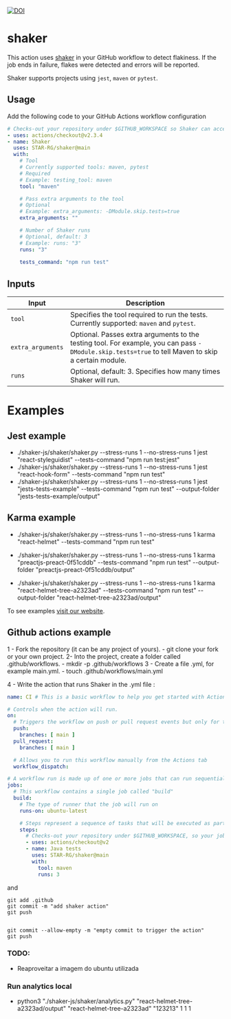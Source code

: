 [![DOI](https://zenodo.org/badge/DOI/10.5281/zenodo.5347973.svg)](https://doi.org/10.5281/zenodo.5347973)

# shaker

This action uses [shaker](shaker) in your GitHub workflow to detect flakiness. If the job ends in failure, flakes were detected and errors will be reported.

Shaker supports projects using `jest`, `maven` or `pytest`.

## Usage

Add the following code to your GitHub Actions workflow configuration

```yaml
# Checks-out your repository under $GITHUB_WORKSPACE so Shaker can access it
- uses: actions/checkout@v2.3.4
- name: Shaker
  uses: STAR-RG/shaker@main
  with:
    # Tool
    # Currently supported tools: maven, pytest
    # Required
    # Example: testing_tool: maven
    tool: "maven"

    # Pass extra arguments to the tool
    # Optional
    # Example: extra_arguments: -DModule.skip.tests=true
    extra_arguments: ""

    # Number of Shaker runs
    # Optional, default: 3
    # Example: runs: "3"
    runs: "3"
    
    tests_command: "npm run test"
```

## Inputs

| Input | Description |
| --- | --- |
| `tool` | Specifies the tool required to run the tests. Currently supported: `maven` and `pytest`. |
| `extra_arguments` | Optional. Passes extra arguments to the testing tool. For example, you can pass `-DModule.skip.tests=true` to tell Maven to skip a certain module. |
| `runs` | Optional, default: 3. Specifies how many times Shaker will run. |

# Examples


## Jest example 

- ./shaker-js/shaker/shaker.py --stress-runs 1 --no-stress-runs 1 jest "react-styleguidist" --tests-command "npm run test:jest"
- ./shaker-js/shaker/shaker.py --stress-runs 1 --no-stress-runs 1 jest "react-hook-form" --tests-command "npm run test"
- ./shaker-js/shaker/shaker.py --stress-runs 1 --no-stress-runs 1 jest "jests-tests-example" --tests-command "npm run test" --output-folder "jests-tests-example/output"



## Karma example

- ./shaker-js/shaker/shaker.py --stress-runs 1 --no-stress-runs 1 karma "react-helmet" --tests-command "npm run test"

- ./shaker-js/shaker/shaker.py --stress-runs 1 --no-stress-runs 1 karma "preactjs-preact-0f51cddb" --tests-command "npm run test" --output-folder "preactjs-preact-0f51cddb/output"

- ./shaker-js/shaker/shaker.py --stress-runs 1 --no-stress-runs 1 karma "react-helmet-tree-a2323ad" --tests-command "npm run test" --output-folder "react-helmet-tree-a2323ad/output"

To see examples [visit our website](https://star-rg.github.io/shaker/).


## Github actions example
1 -  Fork the repository (it can be any project of yours).
    - git clone your fork or your own project.
2- Into the project, create a folder called .github/workflows.
    - mkdir -p .github/workflows
3 - Create a file .yml, for example main.yml.
    - touch .github/workflows/main.yml


4 - Write the action that runs Shaker in the .yml file :

```yml
name: CI # This is a basic workflow to help you get started with Actions 

# Controls when the action will run. 
on:
  # Triggers the workflow on push or pull request events but only for the main branch
  push:
    branches: [ main ]
  pull_request:
    branches: [ main ]

  # Allows you to run this workflow manually from the Actions tab
  workflow_dispatch:

# A workflow run is made up of one or more jobs that can run sequentially or in parallel
jobs:
  # This workflow contains a single job called "build"
  build:
    # The type of runner that the job will run on
    runs-on: ubuntu-latest

    # Steps represent a sequence of tasks that will be executed as part of the job
    steps:
      # Checks-out your repository under $GITHUB_WORKSPACE, so your job can access it
      - uses: actions/checkout@v2
      - name: Java tests
        uses: STAR-RG/shaker@main
        with:
          tool: maven
          runs: 3
```


and

```shell
git add .github
git commit -m "add shaker action"
git push


git commit --allow-empty -m "empty commit to trigger the action"
git push
```

### TODO:

- Reaproveitar a imagem do ubuntu utilizada

### Run analytics local 

- python3 "./shaker-js/shaker/analytics.py" "react-helmet-tree-a2323ad/output" "react-helmet-tree-a2323ad"  "123213" 1 1 1